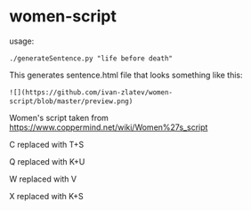 # women-script
usage:

    ./generateSentence.py "life before death"

This generates sentence.html file that looks something like this:

    ![](https://github.com/ivan-zlatev/women-script/blob/master/preview.png)

Women's script taken from https://www.coppermind.net/wiki/Women%27s_script

C replaced with T+S

Q replaced with K+U

W replaced with V

X replaced with K+S


